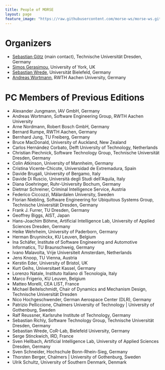 ```yaml
---
title: People of MORSE
layout: page
feature_image: "https://raw.githubusercontent.com/morse-ws/morse-ws.github.io/master/images/kitchen.jpg"
---
```


# Organizers

- [Sebastian Götz](http://st.inf.tu-dresden.de/sgoetz/) (main contact), Technische Universität Dresden, Germany
- [Simos Gerasimou](http://www-users.cs.york.ac.uk/simos/), University of York, UK
- [Sebastian Wrede](https://www.cor-lab.de/swrede), Universität Bielefeld, Germany
- [Andreas Wortmann](https://www.se-rwth.de/staff/wortmann/), RWTH Aachen University, Germany

# PC Members of Previous Editions

- Alexander Jungmann, IAV GmbH, Germany
- Andreas Wortmann, Software Engineering Group, RWTH Aachen University 
- Arne Nordmann, Robert Bosch GmbH, Germany
- Bernard Rumpe, RWTH Aachen, Germany
- Bernhard Jung, TU Freiberg, Germany
- Bruce MacDonald, University of Auckland, New Zealand
- Carlos Hernández Corbato, Delft University of Technology, Netherlands
- Christian Piechnick, Software Technology Group, Technische Universität Dresden, Germany
- Colin Atkinson, University of Mannheim, Germany
- Cristina Vicente-Chicote, Universidad de Extremadura, Spain
- Davide Brugali, University of Bergamo, Italy
- Davide Di Ruscio, Università degli Studi dell'Aquila, Italy
- Diana Goehringer, Ruhr-University Bochum, Germany
- Dietmar Schreiner, Criminal Intelligence Service, Austria 
- Federico Ciccozzi, Mälardalen University, Sweden 
- Florian Niebling, Software Engineering for Ubiquitous Systems Group, Technische Universität Dresden, Germany 
- Frank J. Furrer, TU Dresden, Germany
- Geoffrey Biggs, AIST, Japan
- Hans-Joachim Böhme, Artiﬁcial Intelligence Lab, University of Applied Sciences Dresden, Germany 
- Heike Wehrheim, University of Paderborn, Germany
- Herman Bruyninckx, KU Leuven, Belgium
- Ina Schäfer, Institute of Software Engineering and Automotive Informatics, TU Braunschweig, Germany 
- Ivano Malavolta, Vrije Universiteit Amsterdam, Netherlands
- Jens Knoop, TU Vienna, Austria
- Kerstin Eder, University of Bristol, UK
- Kurt Geihs, Universitaet Kassel, Germany
- Lorenzo Natale, Instituto Italiano di Tecnologia, Italy
- Marco Frigerio, KU Leuven, Belgium
- Matteo Morelli, CEA LIST, France
- Michael Beitelschmidt, Chair of Dynamics and Mechanism Design, Technische Universität Dresden 
- Nico Hochgeschwender, German Aerospace Center (DLR), Germany
- Patrizio Pelliccione, Chalmers University of Technology &#124; University of Gothenburg, Sweden
- Ralf Reussner, Karlsruhe Institute of Technology, Germany
- Sebastian Richly, Software Technology Group, Technische Universität Dresden, Germany 
- Sebastian Wrede, CoR-Lab, Bielefeld University, Germany 
- Serge Stinckwich, IRD, France
- Sven Hellbach, Artificial Intelligence Lab, University of Applied Sciences Dresden, Germany 
- Sven Schneider, Hochschule Bonn-Rhein-Sieg, Germany
- Thorsten Berger, Chalmers | University of Gothenburg, Sweden
- Ulrik Schultz, University of Southern Denmark, Denmark


